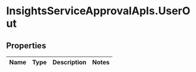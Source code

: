# InsightsServiceApprovalApIs.UserOut

## Properties
Name | Type | Description | Notes
------------ | ------------- | ------------- | -------------


